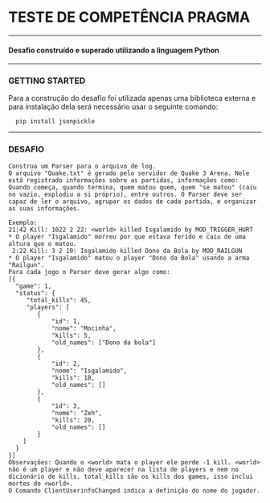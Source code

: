 <h1>TESTE DE COMPETÊNCIA PRAGMA</h1>


_____

<h4>Desafio construído e superado utilizando a linguagem Python</h4>

_____

<h3>GETTING STARTED</h3>
Para a construção do desafio foi utilizada apenas uma biblioteca externa e para instalação dela será necessário usar o seguinte comando:


```   pip install jsonpickle   ```

_____
<h3>DESAFIO</h3>

```
Construa um Parser para o arquivo de log. 
O arquivo "Quake.txt" é gerado pelo servidor de Quake 3 Arena. Nele está registrado informações sobre as partidas, informações como: Quando começa, quando termina, quem matou quem, quem "se matou" (caiu no vazio, explodiu a si próprio), entre outros. O Parser deve ser capaz de ler o arquivo, agrupar os dados de cada partida, e organizar as suas informações.
 
Exemplo:
21:42 Kill: 1022 2 22: <world> killed Isgalamido by MOD_TRIGGER_HURT
* O player "Isgalamido" morreu por que estava ferido e caiu de uma altura que o matou.
 2:22 Kill: 3 2 10: Isgalamido killed Dono da Bola by MOD_RAILGUN
* O player "Isgalamido" matou o player "Dono da Bola" usando a arma "Railgun".
Para cada jogo o Parser deve gerar algo como: 
[{
  "game": 1,
  "status": {
     "total_kills": 45,
     "players": [
		{
			"id": 1,
			"nome": "Mocinha",
			"kills": 5,
			"old_names": ["Dono da bola"]
		},
		{
			"id": 2,
			"nome": "Isgalamido",
			"kills": 18,
			"old_names": []
		},
		{
			"id": 3,
			"nome": "Zeh",
			"kills": 20,
			"old_names": []
		}
	]
  }
}]
Observações: Quando o <world> mata o player ele perde -1 kill. <world> não é um player e não deve aparecer na lista de players e nem no dicionário de kills. total_kills são os kills dos games, isso inclui mortes do <world>.
O Comando ClientUserinfoChanged indica a definição do nome do jogador.

```
